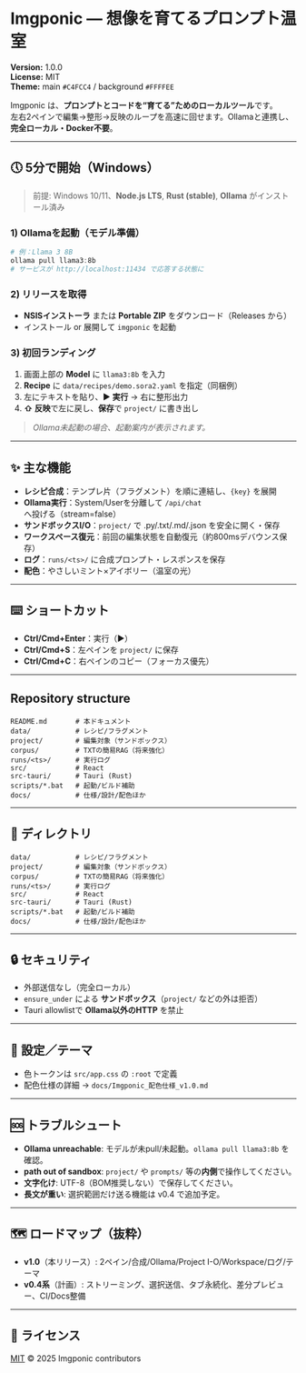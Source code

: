# Imgponic — 想像を育てるプロンプト温室
**Version:** 1.0.0  
**License:** MIT  
**Theme:** main `#C4FCC4` / background `#FFFFEE`

Imgponic は、**プロンプトとコードを“育てる”ためのローカルツール**です。  
左右2ペインで編集→整形→反映のループを高速に回せます。Ollamaと連携し、**完全ローカル・Docker不要**。

---

## 🕔 5分で開始（Windows）
> 前提: Windows 10/11、**Node.js LTS**, **Rust (stable)**, **Ollama** がインストール済み

### 1) Ollamaを起動（モデル準備）
```powershell
# 例：Llama 3 8B
ollama pull llama3:8b
# サービスが http://localhost:11434 で応答する状態に
```

### 2) リリースを取得
- **NSISインストーラ** または **Portable ZIP** をダウンロード（Releases から）  
- インストール or 展開して `imgponic` を起動

### 3) 初回ランディング
1. 画面上部の **Model** に `llama3:8b` を入力  
2. **Recipe** に `data/recipes/demo.sora2.yaml` を指定（同梱例）  
3. 左にテキストを貼り、**▶ 実行** → 右に整形出力  
4. **⇧ 反映**で左に戻し、**保存**で `project/` に書き出し

> *Ollama未起動の場合、起動案内が表示されます。*

---

## ✨ 主な機能
- **レシピ合成**：テンプレ片（フラグメント）を順に連結し、`{key}` を展開  
- **Ollama実行**：System/Userを分離して `/api/chat` へ投げる（stream=false）  
- **サンドボックスI/O**：`project/` で .py/.txt/.md/.json を安全に開く・保存  
- **ワークスペース復元**：前回の編集状態を自動復元（約800msデバウンス保存）  
- **ログ**：`runs/<ts>/` に合成プロンプト・レスポンスを保存  
- **配色**：やさしいミント×アイボリー（温室の光）

---

## ⌨️ ショートカット
- **Ctrl/Cmd+Enter**：実行（▶）  
- **Ctrl/Cmd+S**：左ペインを `project/` に保存  
- **Ctrl/Cmd+C**：右ペインのコピー（フォーカス優先）

---

## Repository structure
```
README.md       # 本ドキュメント
data/           # レシピ/フラグメント
project/        # 編集対象（サンドボックス）
corpus/         # TXTの簡易RAG（将来強化）
runs/<ts>/      # 実行ログ
src/            # React
src-tauri/      # Tauri (Rust)
scripts/*.bat   # 起動/ビルド補助
docs/           # 仕様/設計/配色ほか
```

---

## 📁 ディレクトリ
```
data/           # レシピ/フラグメント
project/        # 編集対象（サンドボックス）
corpus/         # TXTの簡易RAG（将来強化）
runs/<ts>/      # 実行ログ
src/            # React
src-tauri/      # Tauri (Rust)
scripts/*.bat   # 起動/ビルド補助
docs/           # 仕様/設計/配色ほか
```

---

## 🔒 セキュリティ
- 外部送信なし（完全ローカル）  
- `ensure_under` による **サンドボックス**（`project/` などの外は拒否）  
- Tauri allowlistで **Ollama以外のHTTP** を禁止

---

## 🧩 設定／テーマ
- 色トークンは `src/app.css` の `:root` で定義  
- 配色仕様の詳細 → `docs/Imgponic_配色仕様_v1.0.md`

---

## 🆘 トラブルシュート
- **Ollama unreachable**: モデルが未pull/未起動。`ollama pull llama3:8b` を確認。  
- **path out of sandbox**: `project/` や `prompts/` 等の**内側**で操作してください。  
- **文字化け**: UTF-8（BOM推奨しない）で保存してください。  
- **長文が重い**: 選択範囲だけ送る機能は v0.4 で追加予定。

---

## 🗺️ ロードマップ（抜粋）
- **v1.0**（本リリース）: 2ペイン/合成/Ollama/Project I-O/Workspace/ログ/テーマ  
- **v0.4系**（計画）: ストリーミング、選択送信、タブ永続化、差分プレビュー、CI/Docs整備

---

## 📜 ライセンス
[MIT](LICENSE) © 2025 Imgponic contributors
